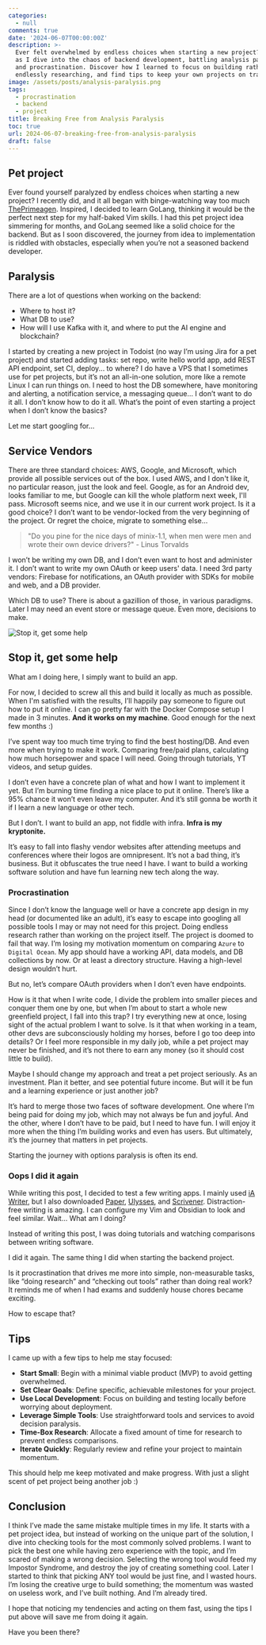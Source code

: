 ```yaml
---
categories:
  - null
comments: true
date: '2024-06-07T00:00:00Z'
description: >-
  Ever felt overwhelmed by endless choices when starting a new project? Join me
  as I dive into the chaos of backend development, battling analysis paralysis
  and procrastination. Discover how I learned to focus on building rather than
  endlessly researching, and find tips to keep your own projects on track.
image: /assets/posts/analysis-paralysis.png
tags:
  - procrastination
  - backend
  - project
title: Breaking Free from Analysis Paralysis
toc: true
url: 2024-06-07-breaking-free-from-analysis-paralysis
draft: false
---
```

## Pet project

Ever found yourself paralyzed by endless choices when starting a new project? I recently did, and it all began with binge-watching way too much [ThePrimeagen](https://www.youtube.com/@ThePrimeTimeagen/featured). Inspired, I decided to learn GoLang, thinking it would be the perfect next step for my half-baked Vim skills. I had this pet project idea simmering for months, and GoLang seemed like a solid choice for the backend. But as I soon discovered, the journey from idea to implementation is riddled with obstacles, especially when you’re not a seasoned backend developer.

## Paralysis

There are a lot of questions when working on the backend:

- Where to host it?
- What DB to use?
- How will I use Kafka with it, and where to put the AI engine and blockchain?

I started by creating a new project in Todoist (no way I’m using Jira for a pet project) and started adding tasks: set repo, write hello world app, add REST API endpoint, set CI, deploy... to where?
I do have a VPS that I sometimes use for pet projects, but it’s not an all-in-one solution, more like a remote Linux I can run things on. I need to host the DB somewhere, have monitoring and alerting, a notification service, a messaging queue… I don’t want to do it all. I don’t know how to do it all. What’s the point of even starting a project when I don’t know the basics?

Let me start googling for…

## Service Vendors

There are three standard choices: AWS, Google, and Microsoft, which provide all possible services out of the box. I used AWS, and I don't like it, no particular reason, just the look and feel. Google, as for an Android dev, looks familiar to me, but Google can kill the whole platform next week, I'll pass. Microsoft seems nice, and we use it in our current work project. Is it a good choice? I don’t want to be vendor-locked from the very beginning of the project. Or regret the choice, migrate to something else…

> "Do you pine for the nice days of minix-1.1, when men were men and wrote their own device drivers?" - Linus Torvalds

I won’t be writing my own DB, and I don’t even want to host and administer it. I don’t want to write my own OAuth or keep users' data. I need 3rd party vendors: Firebase for notifications, an OAuth provider with SDKs for mobile and web, and a DB provider.

Which DB to use? There is about a gazillion of those, in various paradigms. Later I may need an event store or message queue. Even more, decisions to make.

![Stop it, get some help](https://media1.tenor.com/m/mZZoOtDcouoAAAAC/stop-it-get-some-help.gif)

## Stop it, get some help

What am I doing here, I simply want to build an app.

For now, I decided to screw all this and build it locally as much as possible. When I'm satisfied with the results, I’ll happily pay someone to figure out how to put it online. I can go pretty far with the Docker Compose setup I made in 3 minutes. **And it works on my machine**. Good enough for the next few months :)

I’ve spent way too much time trying to find the best hosting/DB. And even more when trying to make it work. Comparing free/paid plans, calculating how much horsepower and space I will need. Going through tutorials, YT videos, and setup guides.

I don’t even have a concrete plan of what and how I want to implement it yet. But I’m burning time finding a nice place to put it online. There’s like a 95% chance it won’t even leave my computer. And it’s still gonna be worth it if I learn a new language or other tech.

But I don’t. I want to build an app, not fiddle with infra. **Infra is my kryptonite.**

It’s easy to fall into flashy vendor websites after attending meetups and conferences where their logos are omnipresent. It’s not a bad thing, it’s business.
But it obfuscates the true need I have. I want to build a working software solution and have fun learning new tech along the way.

### Procrastination

Since I don’t know the language well or have a concrete app design in my head (or documented like an adult), it’s easy to escape into googling all possible tools I may or may not need for this project. Doing endless research rather than working on the project itself. The project is doomed to fail that way. I’m losing my motivation momentum on comparing `Azure` to `Digital Ocean`. My app should have a working API, data models, and DB collections by now. Or at least a directory structure. Having a high-level design wouldn’t hurt.

But no, let’s compare OAuth providers when I don’t even have endpoints.

How is it that when I write code, I divide the problem into smaller pieces and conquer them one by one, but when I’m about to start a whole new greenfield project, I fall into this trap? I try everything new at once, losing sight of the actual problem I want to solve. Is it that when working in a team, other devs are subconsciously holding my horses, before I go too deep into details? Or I feel more responsible in my daily job, while a pet project may never be finished, and it’s not there to earn any money (so it should cost little to build).

Maybe I should change my approach and treat a pet project seriously. As an investment. Plan it better, and see potential future income. But will it be fun and a learning experience or just another job?

It’s hard to merge those two faces of software development. One where I’m being paid for doing my job, which may not always be fun and joyful. And the other, where I don’t have to be paid, but I need to have fun. I will enjoy it more when the thing I’m building works and even has users. But ultimately, it’s the journey that matters in pet projects.

Starting the journey with options paralysis is often its end.

### Oops I did it again

While writing this post, I decided to test a few writing apps. I mainly used [iA Writer](https://ia.net/writer), but I also downloaded [Paper](https://papereditor.app/), [Ulysses](https://www.ulysses.app/), and [Scrivener](https://www.literatureandlatte.com/scrivener/overview). Distraction-free writing is amazing. I can configure my Vim and Obsidian to look and feel similar. Wait… What am I doing?

Instead of writing this post, I was doing tutorials and watching comparisons between writing software.

I did it again. The same thing I did when starting the backend project.

Is it procrastination that drives me more into simple, non-measurable tasks, like “doing research” and “checking out tools” rather than doing real work? It reminds me of when I had exams and suddenly house chores became exciting.

How to escape that?

## Tips

I came up with a few tips to help me stay focused:

- **Start Small**: Begin with a minimal viable product (MVP) to avoid getting overwhelmed.
- **Set Clear Goals**: Define specific, achievable milestones for your project.
- **Use Local Development**: Focus on building and testing locally before worrying about deployment.
- **Leverage Simple Tools**: Use straightforward tools and services to avoid decision paralysis.
- **Time-Box Research**: Allocate a fixed amount of time for research to prevent endless comparisons.
- **Iterate Quickly**: Regularly review and refine your project to maintain momentum.

This should help me keep motivated and make progress. With just a slight scent of pet project being another job :)

## Conclusion

I think I’ve made the same mistake multiple times in my life. It starts with a pet project idea, but instead of working on the unique part of the solution, I dive into checking tools for the most commonly solved problems. I want to pick the best one while having zero experience with the topic, and I’m scared of making a wrong decision. Selecting the wrong tool would feed my Impostor Syndrome, and destroy the joy of creating something cool.
Later I started to think that picking ANY tool would be just fine, and I wasted hours. I’m losing the creative urge to build something; the momentum was wasted on useless work, and I’ve built nothing. And I’m already tired.

I hope that noticing my tendencies and acting on them fast, using the tips I put above will save me from doing it again.

Have you been there?

